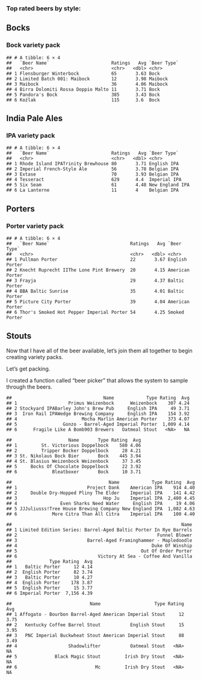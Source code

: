 ### Top rated beers by style:

## Bocks

### Bock variety pack

    ## # A tibble: 6 × 4
    ##   `Beer Name`                       Ratings   Avg `Beer Type`
    ##   <chr>                             <chr>   <dbl> <chr>      
    ## 1 Flensburger Winterbock            65       3.63 Bock       
    ## 2 Limited Batch 001: Maibock        12       3.98 Maibock    
    ## 3 Maibock                           36       4.06 Maibock    
    ## 4 Birra Dolomiti Rossa Doppio Malto 11       3.71 Bock       
    ## 5 Pandora's Bock                    385      3.43 Bock       
    ## 6 Koźlak                            115      3.6  Bock

## India Pale Ales

### IPA variety pack

    ## # A tibble: 6 × 4
    ##   `Beer Name`                       Ratings   Avg `Beer Type`    
    ##   <chr>                             <chr>   <dbl> <chr>          
    ## 1 Rhode Island IPATrinity Brewhouse 80       3.71 English IPA    
    ## 2 Imperial French-Style Ale         56       3.78 Belgian IPA    
    ## 3 Extase                            70       3.93 Belgian IPA    
    ## 4 Tesseract                         629      4.4  Imperial IPA   
    ## 5 Six Seam                          61       4.48 New England IPA
    ## 6 La Lanterne                       11       4    Belgian IPA

## Porters

### Porter variety pack

    ## # A tibble: 6 × 4
    ##   `Beer Name`                              Ratings   Avg `Beer Type`    
    ##   <chr>                                    <chr>   <dbl> <chr>          
    ## 1 Pullman Porter                           22       3.67 English Porter 
    ## 2 Knecht Ruprecht IIThe Lone Pint Brewery  20       4.15 American Porter
    ## 3 Frayja                                   29       4.37 Baltic Porter  
    ## 4 BBA Baltic Sunrise                       35       4.01 Baltic Porter  
    ## 5 Picture City Porter                      39       4.04 American Porter
    ## 6 Thor's Smoked Hot Pepper Imperial Porter 54       4.25 Smoked Porter

## Stouts

Now that I have all of the beer available, let’s join them all together
to begin creating variety packs.

Let’s get packing.

I created a function called “beer picker” that allows the system to
sample through the beers.

    ##                                  Name            Type Rating  Avg
    ## 1                   Primus Weizenbock      Weizenbock    307 4.24
    ## 2 Stockyard IPABarley John's Brew Pub     English IPA     49 3.71
    ## 3  Iron Rail IPAWedge Brewing Company     English IPA    154 3.92
    ## 4                        Mocha Marlin American Porter    373 4.07
    ## 5                 Gonzo - Barrel-Aged Imperial Porter  1,009 4.14
    ## 6      Fragile Like A Bomb903 Brewers   Oatmeal Stout   <NA>   NA

    ##                     Name       Type Rating  Avg
    ## 1         St. Victorious Doppelbock    580 4.06
    ## 2         Tripper Bocker Doppelbock     28 4.21
    ## 3 St. Nikolaus Bock Bier       Bock    445 3.94
    ## 4 St. Blasius Weizenbock Weizenbock     37 3.45
    ## 5     Bocks Of Chocolate Doppelbock     22 3.92
    ## 6             Bleatboxer       Bock     10 3.71

    ##                                    Name            Type Rating  Avg
    ## 1                          Project Dank    American IPA    914 4.40
    ## 2     Double Dry-Hopped Pliny The Elder    Imperial IPA    141 4.42
    ## 3                                Hop Ju    Imperial IPA  2,400 4.45
    ## 4                Even Sharks Need Water     English IPA     19 4.06
    ## 5 JJJuliusss!Tree House Brewing Company New England IPA  1,082 4.63
    ## 6             More Citra Than All Citra    Imperial IPA    100 4.40

    ##                                                               Name
    ## 1 Limited Edition Series: Barrel-Aged Baltic Porter In Rye Barrels
    ## 2                                                    Funnel Blower
    ## 3                          Barrel-Aged Framinghammer - Mapledoodle
    ## 4                                                  Duke Of Winship
    ## 5                                              Out Of Order Porter
    ## 6                              Victory At Sea - Coffee And Vanilla
    ##              Type Rating  Avg
    ## 1   Baltic Porter     12 4.14
    ## 2  English Porter     82 3.74
    ## 3   Baltic Porter     10 4.27
    ## 4  English Porter    178 3.87
    ## 5  English Porter     15 3.77
    ## 6 Imperial Porter  7,156 4.39

    ##                             Name                    Type Rating  Avg
    ## 1 Affogato - Bourbon Barrel-Aged American Imperial Stout     12 3.75
    ## 2   Kentucky Coffee Barrel Stout           English Stout     15 3.95
    ## 3   PNC Imperial Buckwheat Stout American Imperial Stout     88 3.49
    ## 4                   Shadowlifter           Oatmeal Stout   <NA>   NA
    ## 5              Black Magic Stout         Irish Dry Stout   <NA>   NA
    ## 6                             Mc         Irish Dry Stout   <NA>   NA
